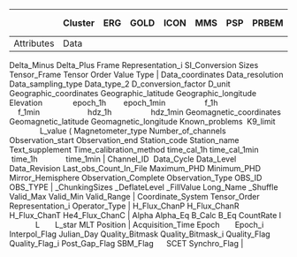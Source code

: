 <style>
</style>

|            | Cluster                                                                                                     | ERG                                                                                                                                                                                                                                                                                                                                                                                                                                                                                                                                                                                                                                                                 | GOLD                                                                                                                                                                            | ICON                                                                                       | MMS                                                           | PSP                                                   | PRBEM                                                                             | Solar Orbiter                                                                                                                                                             |
| ---------- | ----------------------------------------------------------------------------------------------------------- | ------------------------------------------------------------------------------------------------------------------------------------------------------------------------------------------------------------------------------------------------------------------------------------------------------------------------------------------------------------------------------------------------------------------------------------------------------------------------------------------------------------------------------------------------------------------------------------------------------------------------------------------------------------------- | ------------------------------------------------------------------------------------------------------------------------------------------------------------------------------- | ------------------------------------------------------------------------------------------ | ------------------------------------------------------------- | ----------------------------------------------------- | --------------------------------------------------------------------------------- | ------------------------------------------------------------------------------------------------------------------------------------------------------------------------- |
| Attributes | Data
Delta_Minus
Delta_Plus
Frame
Representation_i
SI_Conversion
Sizes Tensor_Frame
Tensor Order
Value Type | Data_coordinates
Data_resolution
Data_sampling_type
Data_type_2
D_conversion_factor
D_unit
Geographic_coordinates Geographic_latitude Geographic_longitude Elevation              epoch_1h        epoch_1min                  f_1h                                    f_1min                      hdz_1h                  hdz_1min
Geomagnetic_coordinates 
Geomagnetic_latitude Geomagnetic_longitude Known_problems  K9_limit                    L_value (
Magnetometer_type Number_of_channels Observation_start Observation_end Station_code
Station_name
Text_supplement
Time_calibration_method
time_cal_1h
time_cal_1min       time_1h             time_1min | Channel_ID  Data_Cycle
Data_Level
Data_Revision
Last_obs_Count_In_File
Maximum_PHD
Minimum_PHD
Mirror_Hemisphere
Observation_Complete
Observation_Type
OBS_ID          OBS_TYPE | _ChunkingSizes
_DeflateLevel
_FillValue
Long_Name
_Shuffle
Valid_Max
Valid_Min
Valid_Range | Coordinate_System
Tensor_Order
Representation_i
Operator_Type | H_Flux_ChanP
H_Flux_ChanR
H_Flux_ChanT
He4_Flux_ChanC | Alpha
Alpha_Eq
B_Calc
B_Eq
CountRate
I                L       L_star
MLT
Position | Acquisition_Time
Epoch       Epoch_i
Interpol_Flag
Julian_Day
Quality_Bitmask
Quality_Bitmask_i
Quality_Flag
Quality_Flag_i
Post_Gap_Flag
SBM_Flag      SCET
Synchro_Flag |





